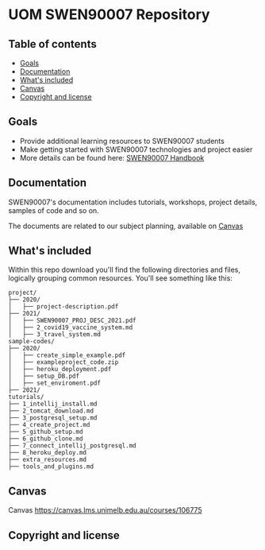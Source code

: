 # UOM SWEN90007 Repository 

## Table of contents

- [Goals](#goals)
- [Documentation](#documentation)
- [What's included](#whats-included)
- [Canvas](#canvas)
- [Copyright and license](#copyright-and-license)

## Goals

- Provide additional learning resources to SWEN90007 students
- Make getting started with SWEN90007 technologies and project easier
- More details can be found here: [SWEN90007 Handbook](https://handbook.unimelb.edu.au/2021/subjects/swen90007/print)

## Documentation

SWEN90007's documentation includes tutorials, workshops, project details, samples of code and so on.

The documents are related to our subject planning, available on [Canvas](https://canvas.lms.unimelb.edu.au/courses/106775)

## What's included
Within this repo download you'll find the following directories and files, logically grouping common resources. You'll see something like this:
```text
project/
├── 2020/
│   ├── project-description.pdf
├── 2021/
│   ├── SWEN90007_PROJ_DESC_2021.pdf
│   ├── 2_covid19_vaccine_system.md
│   ├── 3_travel_system.md
sample-codes/
├── 2020/
│   ├── create_simple_example.pdf
│   ├── exampleproject_code.zip
│   ├── heroku_deployment.pdf
│   ├── setup_DB.pdf
│   ├── set_enviroment.pdf
├── 2021/
tutorials/
├── 1_intellij_install.md
├── 2_tomcat_download.md
├── 3_postgresql_setup.md
├── 4_create_project.md
├── 5_github_setup.md
├── 6_github_clone.md
├── 7_connect_intellij_postgresql.md
├── 8_heroku_deploy.md
├── extra_resources.md
├── tools_and_plugins.md
```

## Canvas

Canvas <https://canvas.lms.unimelb.edu.au/courses/106775>


## Copyright and license
